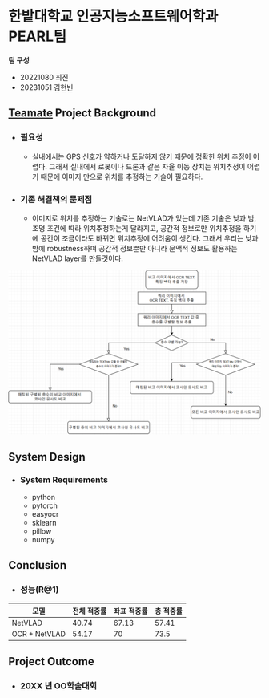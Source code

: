 # 한밭대학교 인공지능소프트웨어학과 PEARL팀

**팀 구성**
- 20221080 최진 
- 20231051 김현빈
  

## <u>Teamate</u> Project Background
- ### 필요성
  - 실내에서는 GPS 신호가 약하거나 도달하지 않기 때문에 정확한 위치 추정이 어렵다.
    그래서 실내에서 로봇이나 드론과 같은 자율 이동 장치는 위치추정이 어렵기 때문에 이미지 만으로 위치를 추정하는 기술이 필요하다.
    
- ### 기존 해결책의 문제점
  - 이미지로 위치를 추정하는 기술로는 NetVLAD가 있는데 기존 기술은 낮과 밤, 조명 조건에 따라 위치추정하는게 달라지고, 공간적 정보로만 위치추정을 하기에 공간이 조금이라도 바뀌면 위치추정에 어려움이 생긴다. 그래서 우리는 낮과 밤에 robustness하며 공간적 정보뿐만 아니라 문맥적 정보도 활용하는 NetVLAD layer를 만들것이다.
    
![순서도](https://github.com/HBNU-SWUNIV/conv-capstone24-pearl/blob/5071ef711248050f9cf71e31b9e58282c3d39cc4/002%20Presentation/%EC%88%9C%EC%84%9C%EB%8F%84.png)

## System Design
  - ### System Requirements
    - python
    - pytorch
    - easyocr
    - sklearn
    - pillow
    - numpy
    
  
## Conclusion
  - ### 성능(R@1)
|모델|전체 적중률|좌표 적중률|층 적중률| 
|------|---|---|---|
|NetVLAD|40.74|67.13|57.41|
|OCR + NetVLAD|54.17|70|73.5|


  
## Project Outcome
- ### 20XX 년 OO학술대회 

